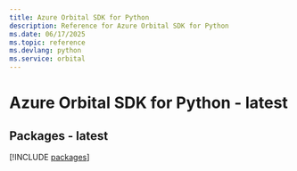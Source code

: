 ```yaml
---
title: Azure Orbital SDK for Python
description: Reference for Azure Orbital SDK for Python
ms.date: 06/17/2025
ms.topic: reference
ms.devlang: python
ms.service: orbital
---
```

# Azure Orbital SDK for Python - latest
## Packages - latest
[!INCLUDE [packages](orbital-index.md)]